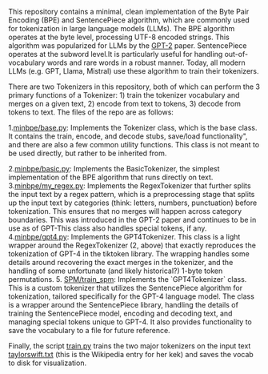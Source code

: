 This repository contains a minimal, clean implementation of the Byte Pair Encoding (BPE) and SentencePiece algorithm, which are commonly used for tokenization in large language models (LLMs). The BPE algorithm operates at the byte level, processing UTF-8 encoded strings. This algorithm was popularized for LLMs by the <a href="https://d4mucfpksywv.cloudfront.net/better-language-models/language_models_are_unsupervised_multitask_learners.pdf">GPT-2</a> paper.
SentencePiece operates at the subword level.It is particularly useful for handling out-of-vocabulary words and rare words in a robust manner. Today, all modern LLMs (e.g. GPT, Llama, Mistral) use these algorithm to train their tokenizers.

There are two Tokenizers in this repository, both of which can perform the 3 primary functions of a Tokenizer: 1) train the tokenizer vocabulary and merges on a given text, 2) encode from text to tokens, 3) decode from tokens to text. The files of the repo are as follows:

<p>1.<a href="https://github.com/tanishkaa19/GPT-Tokenizer/blob/main/minbpe/base.py">minbpe/base.py</a>: Implements the Tokenizer class, which is the base class. It contains the train, encode, and decode stubs, save/load functionality", and there are also a few common utility functions. This class is not meant to be used directly, but rather to be inherited from.</p>
2.<a href="https://github.com/tanishkaa19/GPT-Tokenizer/blob/main/minbpe/basic.py">minbpe/basic.py</a>: Implements the BasicTokenizer, the simplest implementation of the BPE algorithm that runs directly on text.
3.<a href="https://github.com/tanishkaa19/GPT-Tokenizer/blob/main/minbpe/my_regex.py">minbpe/my_regex.py</a>: Implements the RegexTokenizer that further splits the input text by a regex pattern, which is a preprocessing stage that splits up the input text by categories (think: letters, numbers, punctuation) before tokenization. This ensures that no merges will happen across category boundaries. This was introduced in the GPT-2 paper and continues to be in use as of GPT-This class also handles special tokens, if any.
4.<a href="https://github.com/tanishkaa19/GPT-Tokenizer/blob/main/minbpe/gpt4.py">minbpe/gpt4.py</a>: Implements the GPT4Tokenizer. This class is a light wrapper around the RegexTokenizer (2, above) that exactly reproduces the tokenization of GPT-4 in the tiktoken library. The wrapping handles some details around recovering the exact merges in the tokenizer, and the handling of some unfortunate (and likely historical?) 1-byte token permutations.
5. <a href="https://github.com/tanishkaa19/GPT-Tokenizer/blob/main/SPM/train_spm">SPM/train_spm</a>: Implements the `GPT4Tokenizer` class. This is a custom tokenizer that utilizes the SentencePiece algorithm for tokenization, tailored specifically for the GPT-4 language model. The class is a wrapper around the SentencePiece library, handling the details of training the SentencePiece model, encoding and decoding text, and managing special tokens unique to GPT-4. It also provides functionality to save the vocabulary to a file for future reference.

Finally, the script <a href="https://github.com/tanishkaa19/GPT-Tokenizer/blob/main/minbpe/train.py">train.py</a> trains the two major tokenizers on the input text<a href="https://github.com/tanishkaa19/GPT-Tokenizer/blob/main/taylorswift.txt"> taylorswift.txt</a> (this is the Wikipedia entry for her kek) and saves the vocab to disk for visualization.

